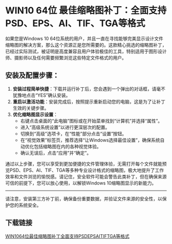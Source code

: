# WIN10 64位 最佳缩略图补丁：全面支持PSD、EPS、AI、TIF、TGA等格式

如果您是Windows 10 64位系统的用户，并且一直在寻找能够完美显示设计文件缩略图的解决方案，那么这个资源正是您所需要的。这款精心挑选的缩略图补丁，已经过实际测试，被证明是高度兼容且用户体验极佳的工具，特别适用于图形设计师、摄影师以及任何需要频繁浏览这些特定文件格式的用户。

## 安装及配置步骤：

1. **安装过程简单快捷**：下载并运行补丁后，您会遇到一个弹出的对话框，请毫不犹豫地点击“YES”确认安装。
2. **重启以激活功能**：安装完成后，按照提示重新启动您的电脑，这是为了让补丁生效的关键步骤。
3. **优化缩略图显示设置**：
   - 右键点击桌面的“此电脑”图标或在开始菜单找到“计算机”并选择“属性”。
   - 进入“高级系统设置”以进行更深层次的配置。
   - 切换到“高级”选项卡，在“性能”部分点击“设置”按钮。
   - 在“视觉效果”标签页，推荐选择“让Windows选择最佳设置”，确保系统自动优化包括缩略图在内的各种视觉体验。
   - 确认无误后，点击“应用”并“确定”。

通过以上步骤，您可以享受到更加便捷的文件管理体验，无需打开每个文件就能预览PSD、EPS、AI、TIF、TGA等多种专业设计格式的缩略图，极大地提升了工作效率和文件浏览的愉悦感。请记住，安全软件可能会警告此类补丁，但在确保来源可信的前提下，您可以放心使用，以解锁Windows 10缩略图显示的新能力。

--- 

请注意，安装第三方补丁前，确保备份重要数据，并验证文件来源的安全性，以保护您的系统安全。

## 下载链接

[WIN1064位最佳缩略图补丁全面支持PSDEPSAITIFTGA等格式](https://pan.quark.cn/s/551358825c1a)